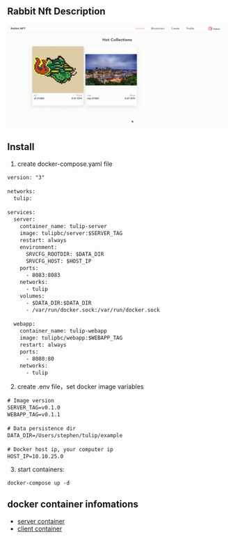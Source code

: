 ## Rabbit Nft Description
![demo](demo.gif)

## Install
1. create docker-compose.yaml file
```
version: "3"

networks:
  tulip:

services:
  server:
    container_name: tulip-server
    image: tulipbc/server:$SERVER_TAG
    restart: always
    environment:
      SRVCFG_ROOTDIR: $DATA_DIR
      SRVCFG_HOST: $HOST_IP
    ports:
      - 8083:8083
    networks:
      - tulip
    volumes:
      - $DATA_DIR:$DATA_DIR
      - /var/run/docker.sock:/var/run/docker.sock

  webapp:
    container_name: tulip-webapp
    image: tulipbc/webapp:$WEBAPP_TAG
    restart: always
    ports:
      - 8080:80
    networks:
      - tulip
```
2. create .env file，set docker image variables
```
# Image version
SERVER_TAG=v0.1.0
WEBAPP_TAG=v0.1.1

# Data persistence dir
DATA_DIR=/Users/stephen/tulip/example

# Docker host ip, your computer ip
HOST_IP=10.10.25.0
```
3. start containers:
```
docker-compose up -d
```

## docker container infomations
- [server container](https://hub.docker.com/r/tulipbc/server)
- [client container](https://hub.docker.com/r/tulipbc/webapp)